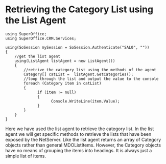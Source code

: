 <properties date="2016-06-24"
SortOrder="7"
/>

Retrieving the Category List using the List Agent
=================================================

```
using SuperOffice;
using SuperOffice.CRM.Services;
 
using(SoSession mySession = SoSession.Authenticate("SAL0", ""))
{
    //get the list agent
    using(ListAgent listAgent = new ListAgent())
    {
        //retrive the category list using the methods of the agent
        Category[] catList =  listAgent.GetCategories();
        //loop through the list and output the value to the console
        foreach (Category item in catList)
        {
              if (item != null)
              {
                    Console.WriteLine(item.Value);
              }
        }
    }
}
```

 

Here we have used the list agent to retrieve the category list. In the list agent we will get specific methods to retrieve the lists that have been exposed by the NetServer. Like the list agent returns an array of Category objects rather than general MDOListItems. However, the Category objects have no means of grouping the items into headings. It is always just a simple list of items.
